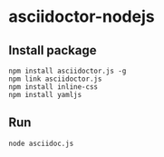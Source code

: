 # asciidoctor-nodejs

## Install package 

```
npm install asciidoctor.js -g
npm link asciidoctor.js
npm install inline-css
npm install yamljs
```

## Run

    node asciidoc.js


